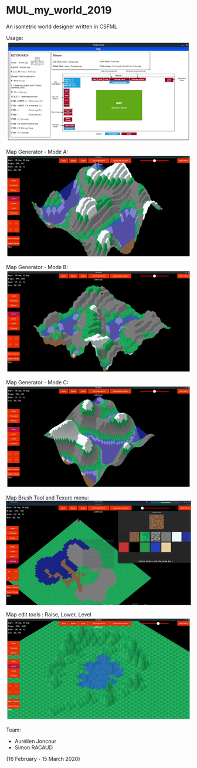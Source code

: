 # MUL_my_world_2019
An isometric world designer written in CSFML

Usage:
![Usage](github_img/usage.png)

Map Generator - Mode A:
![Map generated - Mode 1](github_img/generated1.png)

Map Generator - Mode B:
![Map generated - Mode 2](github_img/generated2.png)

Map Generator - Mode C:
![Map generated - Mode 3](github_img/generated3.png)

Map Brush Tool and Texure menu:
![Map Paint](github_img/paint.png)

Map edit tools : Raise, Lower, Level
![Map Edit](github_img/map_edit.png)

Team:
  - Aurélien Joncour
  - Simon RACAUD
 
 {16 February - 15 March 2020}
